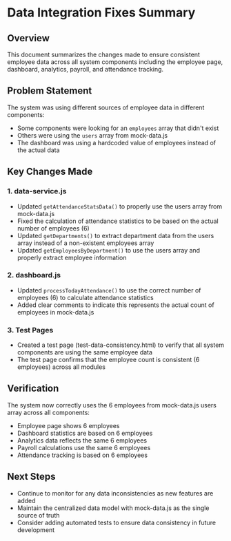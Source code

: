 # Data Integration Fixes Summary

## Overview
This document summarizes the changes made to ensure consistent employee data across all system components including the employee page, dashboard, analytics, payroll, and attendance tracking.

## Problem Statement
The system was using different sources of employee data in different components:
- Some components were looking for an `employees` array that didn't exist
- Others were using the `users` array from mock-data.js
- The dashboard was using a hardcoded value of employees instead of the actual data

## Key Changes Made

### 1. data-service.js
- Updated `getAttendanceStatsData()` to properly use the users array from mock-data.js
- Fixed the calculation of attendance statistics to be based on the actual number of employees (6)
- Updated `getDepartments()` to extract department data from the users array instead of a non-existent employees array
- Updated `getEmployeesByDepartment()` to use the users array and properly extract employee information

### 2. dashboard.js
- Updated `processTodayAttendance()` to use the correct number of employees (6) to calculate attendance statistics
- Added clear comments to indicate this represents the actual count of employees in mock-data.js

### 3. Test Pages
- Created a test page (test-data-consistency.html) to verify that all system components are using the same employee data
- The test page confirms that the employee count is consistent (6 employees) across all modules

## Verification
The system now correctly uses the 6 employees from mock-data.js users array across all components:
- Employee page shows 6 employees
- Dashboard statistics are based on 6 employees
- Analytics data reflects the same 6 employees
- Payroll calculations use the same 6 employees
- Attendance tracking is based on 6 employees

## Next Steps
- Continue to monitor for any data inconsistencies as new features are added
- Maintain the centralized data model with mock-data.js as the single source of truth
- Consider adding automated tests to ensure data consistency in future development
